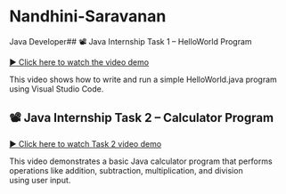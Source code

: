 # Nandhini-Saravanan
Java Developer## 📽 Java Internship Task 1 – HelloWorld Program

[▶ Click here to watch the video demo](https://youtu.be/evkFOwEgB58)

This video shows how to write and run a simple HelloWorld.java program using Visual Studio Code.

## 📽 Java Internship Task 2 – Calculator Program

[▶ Click here to watch Task 2 video demo](https://youtu.be/OgC7aLbW9Yk)

This video demonstrates a basic Java calculator program that performs operations like addition, subtraction, multiplication, and division using user input.
